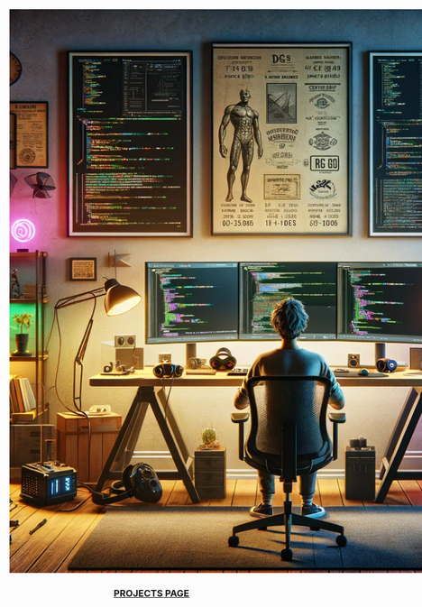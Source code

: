 <div align="center">
<img
  src="ai.png"
  title="Just an Image"
  style="display: inline-block; margin: 0 auto; max-width: 1000px">

  ### [PROJECTS PAGE](https://github.com/kvebers/PROJECTS/tree/main)

</div>
